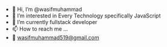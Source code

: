 - 👋 Hi, I’m @wasifmuhammad
- 👀 I’m interested in Every Technology specifically JavaScript
- 🌱 I’m currently fullstack developer
- 📫 How to reach me ...
- 🧾 wasifmuhammad519@gmail.com

<!---
wasifmuhammad/wasifmuhammad is a ✨ special ✨ repository because its `README.md` (this file) appears on your GitHub profile.
You can click the Preview link to take a look at your changes.
--->
